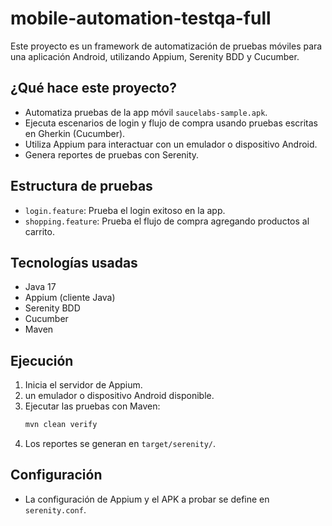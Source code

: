 # mobile-automation-testqa-full

Este proyecto es un framework de automatización de pruebas móviles para una aplicación Android, utilizando Appium, Serenity BDD y Cucumber.

## ¿Qué hace este proyecto?

- Automatiza pruebas de la app móvil `saucelabs-sample.apk`.
- Ejecuta escenarios de login y flujo de compra usando pruebas escritas en Gherkin (Cucumber).
- Utiliza Appium para interactuar con un emulador o dispositivo Android.
- Genera reportes de pruebas con Serenity.

## Estructura de pruebas

- `login.feature`: Prueba el login exitoso en la app.
- `shopping.feature`: Prueba el flujo de compra agregando productos al carrito.

## Tecnologías usadas

- Java 17
- Appium (cliente Java)
- Serenity BDD
- Cucumber
- Maven

## Ejecución

1. Inicia el servidor de Appium.
2. un emulador o dispositivo Android disponible.
3. Ejecutar las pruebas con Maven:
   ```bash
   mvn clean verify
   ```
4. Los reportes se generan en `target/serenity/`.

## Configuración

- La configuración de Appium y el APK a probar se define en `serenity.conf`.

